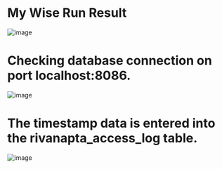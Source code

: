 # My Wise Run Result
![image](https://github.com/user-attachments/assets/7a2d58b0-b5ba-4c5d-888c-5fc86239fa8d)

# Checking database connection on port localhost:8086.
![image](https://github.com/user-attachments/assets/98cf9748-7dcc-4223-ac0a-c26ee0ad39e2)

# The timestamp data is entered into the rivanapta_access_log table.
![image](https://github.com/user-attachments/assets/8db65f0d-07ed-4839-b601-2da2e9ec2bb8)


